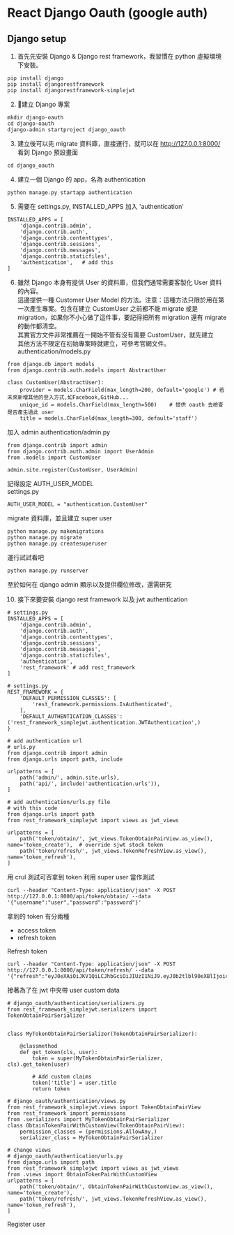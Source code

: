 # React Django Oauth (google auth)

## Django setup

1. 首先先安裝 Django & Django rest framework，我習慣在 python 虛擬環境下安裝。
```
pip install django
pip install djangorestframework
pip install djangorestframework-simplejwt
```

2. 建立 Django 專案
```
mkdir django-oauth
cd django-oauth
django-admin startproject django_oauth
```

3. 建立後可以先 migrate 資料庫，直接運行，就可以在 http://127.0.0.1:8000/ 看到 Django 預設畫面
```
cd django_oauth
```

4. 建立一個 Django 的 app，名為 authentication
```
python manage.py startapp authentication
```

5. 需要在 settings.py, INSTALLED_APPS 加入 'authentication'
```
INSTALLED_APPS = [
    'django.contrib.admin',
    'django.contrib.auth',
    'django.contrib.contenttypes',
    'django.contrib.sessions',
    'django.contrib.messages',
    'django.contrib.staticfiles',
    'authentication',   # add this
]
```

6. 雖然 Django 本身有提供 User 的資料庫，但我們通常需要客製化 User 資料的內容。  
這邊提供一種 Customer User Model 的方法。注意：這種方法只限於用在第一次產生專案。包含在建立 CustomUser 之前都不能 migrate 或是 migration，如果你不小心做了這件事，要記得把所有 migration 還有 migrate 的動作都清空。  
其實官方文件非常推薦在一開始不管有沒有需要 CustomUser，就先建立  
其他方法不限定在初始專案時就建立，可參考官網文件。  
authentication/models.py
```
from django.db import models
from django.contrib.auth.models import AbstractUser

class CustomUser(AbstractUser):
    provider = models.CharField(max_length=200, default='google') # 若未來新增其他的登入方式,如Facebook,GitHub...
    unique_id = models.CharField(max_length=500)    # 提供 oauth 去檢查是否產生過此 user
    title = models.CharField(max_length=300, default='staff')
```

加入 admin
authentication/admin.py
```
from django.contrib import admin
from django.contrib.auth.admin import UserAdmin
from .models import CustomUser

admin.site.register(CustomUser, UserAdmin)
```

記得設定 AUTH_USER_MODEL  
settings.py
```
AUTH_USER_MODEL = "authentication.CustomUser"
```

migrate 資料庫，並且建立 super user
```
python manage.py makemigrations
python manage.py migrate
python manage.py createsuperuser
```

運行試試看吧
```
python manage.py runserver
```

至於如何在 django admin 顯示以及提供欄位修改，還需研究

10. 接下來要安裝 django rest framework 以及 jwt authentication
```
# settings.py
INSTALLED_APPS = [
    'django.contrib.admin',
    'django.contrib.auth',
    'django.contrib.contenttypes',
    'django.contrib.sessions',
    'django.contrib.messages',
    'django.contrib.staticfiles',
    'authentication',
    'rest_framework' # add rest_framework
]
```

```
# settings.py
REST_FRAMEWORK = {
    'DEFAULT_PERMISSION_CLASSES': [
        'rest_framework.permissions.IsAuthenticated',
    ],
    'DEFAULT_AUTHENTICATION_CLASSES': ('rest_framework_simplejwt.authentication.JWTAuthentication',)
}
```

```
# add authentication url
# urls.py
from django.contrib import admin
from django.urls import path, include

urlpatterns = [
    path('admin/', admin.site.urls),
    path('api/', include('authentication.urls')),
]
```

```
# add authentication/urls.py file
# with this code
from django.urls import path
from rest_framework_simplejwt import views as jwt_views

urlpatterns = [
    path('token/obtain/', jwt_views.TokenObtainPairView.as_view(), name='token_create'),  # override sjwt stock token
    path('token/refresh/', jwt_views.TokenRefreshView.as_view(), name='token_refresh'),
]
```

用 crul 測試可否拿到 token
利用 super user 當作測試
```
curl --header "Content-Type: application/json" -X POST http://127.0.0.1:8000/api/token/obtain/ --data '{"username":"user","password":"password"}'
```

拿到的 token 有分兩種
- access token
- refresh token

Refresh token
```
curl --header "Content-Type: application/json" -X POST http://127.0.0.1:8000/api/token/refresh/ --data '{"refresh":"eyJ0eXAiOiJKV1QiLCJhbGciOiJIUzI1NiJ9.eyJ0b2tlbl90eXBlIjoicmVmcmVzaCIsImV4cCI6MTU2MTYyMTg0OSwianRpIjoiYmE3OWUxZTEwOWJkNGU3NmI1YWZhNWQ5OTg5MTE0NjgiLCJ1c2VyX2lkIjoxfQ.S7tDJaaymUUNs74Gnt6dX2prIU_E8uqCPzMtd8Le0VI"}'
```

接著為了在 jwt 中夾帶 user custom data
```
# django_oauth/authentication/serializers.py
from rest_framework_simplejwt.serializers import TokenObtainPairSerializer


class MyTokenObtainPairSerializer(TokenObtainPairSerializer):

    @classmethod
    def get_token(cls, user):
        token = super(MyTokenObtainPairSerializer, cls).get_token(user)

        # Add custom claims
        token['title'] = user.title
        return token
```

```
# django_oauth/authentication/views.py
from rest_framework_simplejwt.views import TokenObtainPairView
from rest_framework import permissions
from .serializers import MyTokenObtainPairSerializer
class ObtainTokenPairWithCustomView(TokenObtainPairView):
    permission_classes = (permissions.AllowAny,)
    serializer_class = MyTokenObtainPairSerializer
```

```
# change views
# django_oauth/authentication/urls.py
from django.urls import path
from rest_framework_simplejwt import views as jwt_views
from .views import ObtainTokenPairWithCustomView
urlpatterns = [
    path('token/obtain/', ObtainTokenPairWithCustomView.as_view(), name='token_create'),  
    path('token/refresh/', jwt_views.TokenRefreshView.as_view(), name='token_refresh'),
]
```


Register user
